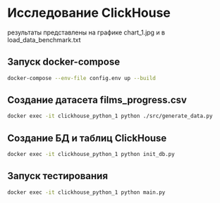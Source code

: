 # Исследование ClickHouse
результаты представлены на графике chart_1.jpg и в load_data_benchmark.txt
## Запуск docker-compose

```sh
docker-compose --env-file config.env up --build
```

## Создание датасета films_progress.csv

```sh
docker exec -it clickhouse_python_1 python ./src/generate_data.py
```

## Создание БД и таблиц ClickHouse

```sh
docker exec -it clickhouse_python_1 python init_db.py
```

## Запуск тестирования

```sh
docker exec -it clickhouse_python_1 python main.py
```
